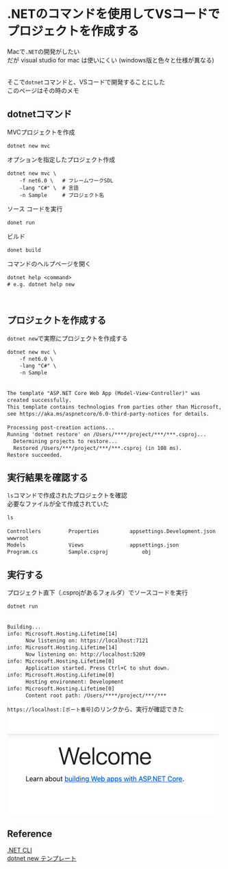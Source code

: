 # .NETのコマンドを使用してVSコードでプロジェクトを作成する
Macで`.NET`の開発がしたい<br>
だが visual studio for mac は使いにくい (windows版と色々と仕様が異なる)<br><br>

そこで`dotnet`コマンドと、VSコードで開発することにした<br>
このページはその時のメモ<br>

## dotnetコマンド
MVCプロジェクトを作成
```
dotnet new mvc
```
オプションを指定したプロジェクト作成
```
dotnet new mvc \
    -f net6.0 \   # フレームワークSDL
    -lang "C#" \  # 言語　
    -n Sample     # プロジェクト名
```

ソース コードを実行
```
donet run
```

ビルド
```
donet build
```

コマンドのヘルプページを開く
```
dotnet help <command>
# e.g. dotnet help new
```
<br>

## プロジェクトを作成する
`dotnet new`で実際にプロジェクトを作成する
```
dotnet new mvc \
    -f net6.0 \
    -lang "C#" \
    -n Sample


The template "ASP.NET Core Web App (Model-View-Controller)" was created successfully.
This template contains technologies from parties other than Microsoft, see https://aka.ms/aspnetcore/6.0-third-party-notices for details.

Processing post-creation actions...
Running 'dotnet restore' on /Users/****/project/***/***.csproj...
  Determining projects to restore...
  Restored /Users/***/project/***/***.csproj (in 108 ms).
Restore succeeded.
```
## 実行結果を確認する
`ls`コマンドで作成されたプロジェクトを確認<br>
必要なファイルが全て作成されていた
```
ls

Controllers			Properties			appsettings.Development.json	wwwroot
Models				Views				appsettings.json
Program.cs			Sample.csproj			obj
```

## 実行する
プロジェクト直下（.csprojがあるフォルダ）でソースコードを実行
```
dotnet run


Building...
info: Microsoft.Hosting.Lifetime[14]
      Now listening on: https://localhost:7121
info: Microsoft.Hosting.Lifetime[14]
      Now listening on: http://localhost:5209
info: Microsoft.Hosting.Lifetime[0]
      Application started. Press Ctrl+C to shut down.
info: Microsoft.Hosting.Lifetime[0]
      Hosting environment: Development
info: Microsoft.Hosting.Lifetime[0]
      Content root path: /Users/****/project/***/***
```

`https://localhost:[ポート番号]`のリンクから、実行が確認できた<br>
![mvc](img/net_mvc_top.png)


## Reference
[.NET CLI](https://learn.microsoft.com/ja-jp/dotnet/core/tools/)<br>
[dotnet new テンプレート](https://learn.microsoft.com/ja-jp/dotnet/core/tools/dotnet-new-sdk-templates)<br>
